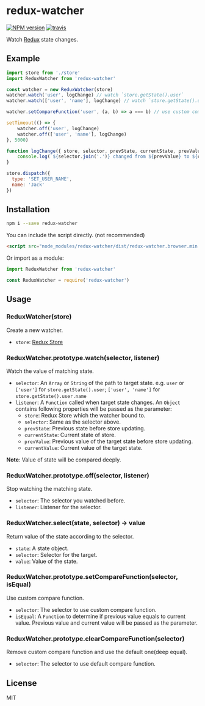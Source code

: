 # redux-watcher

[![NPM version][npm-image]][npm-url]
[![travis][travis-image]][travis-url]

[npm-image]: https://img.shields.io/npm/v/redux-watcher.svg
[npm-url]: https://www.npmjs.com/package/redux-watcher
[travis-image]: https://img.shields.io/travis/imsun/redux-watcher/master.svg
[travis-url]: https://travis-ci.org/imsun/redux-watcher

Watch [Redux](http://redux.js.org/) state changes.

## Example

```js
import store from './store'
import ReduxWatcher from 'redux-watcher'

const watcher = new ReduxWatcher(store)
watcher.watch('user', logChange) // watch `store.getState().user`
watcher.watch(['user', 'name'], logChange) // watch `store.getState().user.name`

watcher.setCompareFunction('user', (a, b) => a === b) // use custom compare function

setTimeout(() => {
	watcher.off('user', logChange)
	watcher.off(['user', 'name'], logChange)
}, 5000)

function logChange({ store, selector, prevState, currentState, prevValue, currentValue }) {
	console.log(`${selector.join('.')} changed from ${prevValue} to ${currentValue}.`)
}

store.dispatch({
  type: 'SET_USER_NAME',
  name: 'Jack'
})
```

## Installation

```sh
npm i --save redux-watcher
```

You can include the script directly. (not recommended)

 ```html
 <script src="node_modules/redux-watcher/dist/redux-watcher.browser.min.js"></script>
 ```

Or import as a module:

```js
import ReduxWatcher from 'redux-watcher'
```

```js
const ReduxWatcher = require('redux-watcher')
```

## Usage

### ReduxWatcher(store)

Create a new watcher.

- `store`: [Redux Store](http://redux.js.org/docs/api/Store.html)

### ReduxWatcher.prototype.watch(selector, listener)

Watch the value of matching state.

- `selector`: An `Array` or `String` of the path to target state. e.g. `user` or `['user']` for `store.getState().user`; `['user', 'name']` for `store.getState().user.name`
- `listener`: A `Function` called when target state changes. An `Object` contains following properties will be passed as the parameter:
  - `store`: Redux Store which the watcher bound to.
  - `selector`: Same as the selector above.
  - `prevState`: Previous state before store updating.
  - `currentState`: Current state of store.
  - `prevValue`: Previous value of the target state before store updating.
  - `currentValue`: Current value of the target state.

**Note**: Value of state will be compared deeply.

### ReduxWatcher.prototype.off(selector, listener)

Stop watching the matching state.

- `selector`: The selector you watched before.
- `listener`: Listener for the selector.

### ReduxWatcher.select(state, selector) -> value

Return value of the state according to the selector.

- `state`: A state object.
- `selector`: Selector for the target.
- `value`: Value of the state.

### ReduxWatcher.prototype.setCompareFunction(selector, isEqual)

Use custom compare function.

- `selector`: The selector to use custom compare function.
- `isEqual`: A `Function` to determine if previous value equals to current value. Previous value and current value will be passed as the parameter.

### ReduxWatcher.prototype.clearCompareFunction(selector)

Remove custom compare function and use the default one(deep equal).

- `selector`: The selector to use default compare function.

## License

MIT